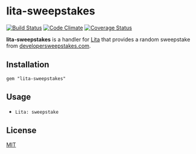 # lita-sweepstakes

[![Build Status](https://travis-ci.org/webdestroya/lita-sweepstakes.png)](https://travis-ci.org/webdestroya/lita-sweepstakes)
[![Code Climate](https://codeclimate.com/github/webdestroya/lita-sweepstakes.png)](https://codeclimate.com/github/webdestroya/lita-sweepstakes)
[![Coverage Status](https://coveralls.io/repos/webdestroya/lita-sweepstakes/badge.png)](https://coveralls.io/r/webdestroya/lita-sweepstakes)

**lita-sweepstakes** is a handler for [Lita](https://github.com/jimmycuadra/lita) that provides a random sweepstake from [developersweepstakes.com](http://developersweepstakes.com/).


## Installation

    gem "lita-sweepstakes"

## Usage

* `Lita: sweepstake`

## License

[MIT](http://opensource.org/licenses/MIT)
